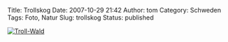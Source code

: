 Title: Trollskog
Date: 2007-10-29 21:42
Author: tom
Category: Schweden
Tags: Foto, Natur
Slug: trollskog
Status: published

[![Troll-Wald](http://www.fiket.de/pic/trollskog1_s.jpg "Troll-Wald")](http://www.fiket.de/pic/trollskog1_l.jpg)

